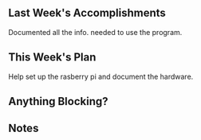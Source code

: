 ## Last Week's Accomplishments
Documented all the info. needed to use the program.

## This Week's Plan
Help set up the rasberry pi and document the hardware.

## Anything Blocking?


## Notes

